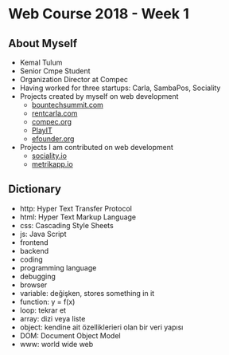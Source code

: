 # Web Course 2018 - Week 1

## About Myself
* Kemal Tulum
* Senior Cmpe Student
* Organization Director at Compec
* Having worked for three startups: Carla, SambaPos, Sociality
* Projects created by myself on web development
    * [bountechsummit.com](https://bountechsummit.com)
    * [rentcarla.com](https://rentcarla.com)
    * [compec.org](http://compec.org)
    * [PlayIT](http://compec.boun.edu.tr/playit)
    * [efounder.org](http://efounder.org)
* Projects I am contributed on web development
    * [sociality.io](https://sociality.io)
    * [metrikapp.io](https://metrikapp.io)
  
## Dictionary
* http: Hyper Text Transfer Protocol
* html: Hyper Text Markup Language
* css: Cascading Style Sheets
* js: Java Script
* frontend
* backend
* coding
* programming language
* debugging
* browser
* variable: değişken, stores something in it
* function: y = f(x)
* loop: tekrar et
* array: dizi veya liste
* object: kendine ait özelliklerieri olan bir veri yapısı
* DOM: Document Object Model
* www: world wide web
